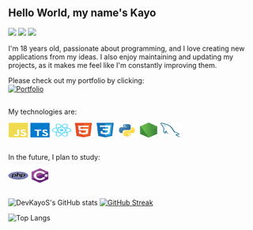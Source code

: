 ## Hello World, my name's Kayo

<div> 
  <a href="https://www.instagram.com/_kayo.v?igsh=ZmFwNmxnYXcyaTV1" target="_blank"><img src="https://img.shields.io/badge/-Instagram-%23E4405F?style=for-the-badge&logo=instagram&logoColor=white" target="_blank"></a>
  <a href = "mailto:kayoribeirodev@gmail.com"><img src="https://img.shields.io/badge/-Gmail-%23333?style=for-the-badge&logo=gmail&logoColor=white" target="_blank"></a>
  <a href="https://www.linkedin.com/in/kayo-vinicius-a149ba260/" target="_blank"><img src="https://img.shields.io/badge/-LinkedIn-%230077B5?style=for-the-badge&logo=linkedin&logoColor=white" target="_blank"></a> 
  
</div>


I'm 18 years old, passionate about programming, and I love creating new applications from my ideas. I also enjoy maintaining and updating my projects, as it makes me feel like I'm constantly improving them.

Please check out my portfolio by clicking: 
<br>
[![Portfolio](https://img.shields.io/badge/Portfolio-FF5722?style=for-the-badge&logo=todoist&logoColor=white)](https://dub.sh/kayo)

##
  My technologies are:
 <div style="display: inline_block">
  <img align="center" alt="Js" height="30" width="40" src="https://raw.githubusercontent.com/devicons/devicon/master/icons/javascript/javascript-plain.svg">
  <img align="center" alt="Ts" height="30" width="40" src="https://raw.githubusercontent.com/devicons/devicon/master/icons/typescript/typescript-plain.svg">
  <img align="center" alt="React" height="30" width="40" src="https://raw.githubusercontent.com/devicons/devicon/master/icons/react/react-original.svg">
  <img align="center" alt="HTML" height="30" width="40" src="https://raw.githubusercontent.com/devicons/devicon/master/icons/html5/html5-original.svg">
  <img align="center" alt="CSS" height="30" width="40" src="https://raw.githubusercontent.com/devicons/devicon/master/icons/css3/css3-original.svg">
  <img align="center" alt="Python" height="30" width="40" src="https://raw.githubusercontent.com/devicons/devicon/master/icons/python/python-original.svg">
  <img align="center" alt="node" height="30" width="40" src="https://raw.githubusercontent.com/devicons/devicon/master/icons/nodejs/nodejs-original.svg">
  <img align="center" alt="node" height="30" width="40" src="https://raw.githubusercontent.com/devicons/devicon/master/icons/mysql/mysql-original.svg">
</div>

<br>

In the future, I plan to study:
<div style="display: inline_block">
 <img align="center" alt="node" height="30" width="40" src="https://raw.githubusercontent.com/devicons/devicon/master/icons/php/php-original.svg">
 <img align="center" alt="node" height="30" width="40" src="https://raw.githubusercontent.com/devicons/devicon/master/icons/csharp/csharp-original.svg">
</div>


<br>

![DevKayoS's GitHub stats](https://github-readme-stats.vercel.app/api?username=DevKayoS&show_icons=true&theme=radical)
[![GitHub Streak](https://streak-stats.demolab.com/?user=DevKayoS&theme=radical)](https://git.io/streak-stats)

![Top Langs](https://github-readme-stats.vercel.app/api/top-langs/?username=DevKayoS&layout=compact&theme=radical)




 
